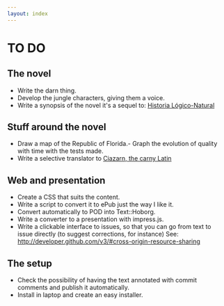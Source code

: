 ```yaml
---
layout: index
---
```

TO DO
====

The novel
---------

- Write the darn thing.
- Develop the jungle characters, giving them a voice.
- Write a synopsis of the novel it's a sequel to: [Historia Lógico-Natural](https://authorcentral.amazon.com/gp/books/book-detail-page?ie=UTF8&bookASIN=B00CLOF224&index=default&language=en_US)

Stuff around the novel
----------------------

- Draw a map of the Republic of Florida.- Graph the evolution of quality with time with the tests made.
- Write a selective translator to [Ciazarn, the carny Latin](http://www.goodmagic.com/carny/ciazarn.htm)

Web and presentation
--------------------

- Create a CSS that suits the content.
- Write a script to convert it to ePub just the way I like it.
- Convert automatically to POD into Text::Hoborg.
- Write a converter to a presentation with impress.js. 
- Write a clickable interface to issues, so that you can go from text to issue directly (to suggest corrections, for instance) See: http://developer.github.com/v3/#cross-origin-resource-sharing

The setup
---------

- Check the possibility of having the text annotated with commit comments and publish it automatically.  
- Install in laptop and create an easy installer.
